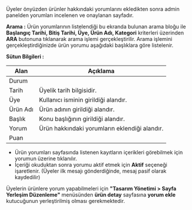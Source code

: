 Üyeler önyüzden ürünler hakkındaki yorumlarını ekledikten sonra admin panelden yorumları incelenen ve onaylanan sayfadır.

**Arama :** Ürün yorumlarının listelendiği bu ekranda bulunan arama bloğu ile **Başlangıç Tarihi, Bitiş Tarihi, Üye, Ürün Adı, Kategori** kriterleri üzerinden **ARA**  butonuna tıklanarak arama işlemi gerçekleştirilir. Arama işlemini gerçekleştirdiğinizde ürün yorumu aşağıdaki başlıklara göre listelenir.

**Sütun Bilgileri :**

|Alan |Açıklama|
|--|--|
|Durum||
|Tarih|Üyelik tarih bilgisidir.	|
|Üye|Kullanıcı isminin girildiği alandır.|
|Ürün Adı|Ürün adının girildiği alandır.|
|Başlık|Konu başlığının girildiği alandır.	|
|Yorum|Ürün hakkındaki yorumların eklendiği alandır.|
|Puan||

- Ürün yorumları sayfasında listenen kayıtların içerikleri görebilmek için yorumun üzerine tıklanılır.
- İçeriği okuduktan sonra yorumu aktif etmek için **Aktif** seçeneği işaretlenir.  (Üyeler ilk mesajı gönderdiğinde, mesaj pasif olarak kaydedilir)

Üyelerin ürünlere yorum yapabilmeleri için **"Tasarım Yönetimi > Sayfa Yerleşim Düzenleme"** menüsünden **ürün detay** sayfasına **yorum ekle**  kutucuğunun yerleştirilmiş olması gerekmektedir.

